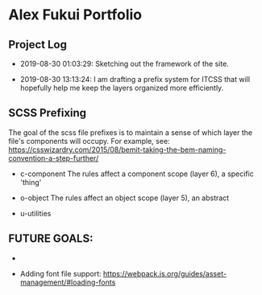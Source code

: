 # Alex Fukui Portfolio

## Project Log

- 2019-08-30 01:03:29: Sketching out the framework of the site.

- 2019-08-30 13:13:24: I am drafting a prefix system for ITCSS that will hopefully help me keep the layers organized more efficiently.

## SCSS Prefixing

The goal of the scss file prefixes is to maintain a sense of which layer the file's components will occupy.
For example, see: <https://csswizardry.com/2015/08/bemit-taking-the-bem-naming-convention-a-step-further/>

- c-component
  The rules affect a component scope (layer 6), a specific 'thing'

- o-object
  The rules affect an object scope (layer 5), an abstract 

- u-utilities

## FUTURE GOALS:

- 

- Adding font file support:
https://webpack.js.org/guides/asset-management/#loading-fonts